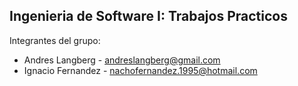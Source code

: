 ## Ingenieria de Software I: Trabajos Practicos

Integrantes del grupo:

* Andres Langberg - andreslangberg@gmail.com
* Ignacio Fernandez - nachofernandez.1995@hotmail.com


